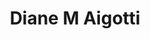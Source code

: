 ---
layout: layouts/profile.liquid
title: Diane M Aigotti
id: diane_m_aigotti
first: Diane
middle: M
last: Aigotti
suffix: 
currentTitle: Corporate Board Director
currentOrg: Corporate Director GATX Corporation and One Digital Health and Benefits
bio: Diane Aigotti Biography<br /><br />Corporate Board of Directorships<br /><br />GATX Corporation, Chicago, Illinois, 2017 to present. Current Audit Committee Chair<br /><br />One Digital Health and Benefits, Atlanta, GA, 2021 to present<br /><br />The PrivateBank, Chicago, Illinois, 2015-2017.. Risk Management and Governance Committees.<br /><br />Federal Home Loan Bank of Chicago, 2009-2015. Audit and Risk Management Committees.<br /><br />Professional Experience<br /><br />Managing Director and Chief Financial Officer at Ryan Specialty Group from January 2010 through March 2021. Ryan Specialty Group is a global insurance services organization that provides specialty insurance services to brokers, agents and carriers. Since its founding in 2010, RSG grew to over $1 billion in annual revenue and 3,300 employees through its IPO in 2021. Significant contributor to the company’s formation, strategy and development including considerable start-up and acquisition activities. Led a high performance global finance team to establish and enhance financial reporting and business analytics, to identify and integrate acquisitions and to strengthen controls and prepare for an initial public offering (IPO). Managed the information technology team and was the executive sponsor for The Connector, RSG’s insurtech platform. Led critical components of the shared service organization to recruit leadership and create scale in the company’s infrastructure. Directed the company’s capital raising and debt financing activities along with the tax and governance structure of the company and its North American and European subsidiaries. Managed the company’s external audit and internal audit activities. <br /><br />Senior Vice President, Chief Risk Officer and Treasurer at Aon Corporation from July 2000 to April 2008. Led the multi-year divestiture program of several major operating units including insurance subsidiaries resulting in over $4B in proceeds. Supervised all global M&amp;A activity. CRO responsibilities included identifying, measuring and managing the key risks of the firm, focusing investment decisions and enhancing governance. Oversaw all insurance programs and placements for the company and the global market securities function. Global responsibilities included all divestiture and acquisition activity, enterprise risk management and corporate insurance programs, financing and capital market activities, significant currency and interest rage hedging programs, multi-currency short-term investment activities, share repurchase programs, dividend policies, bank relationships, rating agency reviews, liquidity and working capital management and capital structure decisions. Member of the Investment Committee for Aon Savings Plan and Pension Plan. Member of the Aon Mutual Fund Board before outsourced.<br /><br />Vice President of Finance, University of Chicago Hospitals and Health System from 1998-2000. <br /><br />Budget Director, City of Chicago from 1995 to 1997.<br /><br />Education <br /><br />MBA, University of Notre Dame, Notre Dame, IN.<br />BA in economics and political science, St. Mary's College, Notre Dame, IN.
linkedin: 
tiktok: 
twitter: 
aboutme: 
insta: 
orgURL: 
snapchat: 
personalURL: 
smallHeadshotURL: assets/images/headshots/IMG_0042_converted_scaled.avif
originalHeadshotURL: assets/images/headshots/IMG_0042_converted_scaled.avif
tags-experience: 
 - Accounting
 - B2B
 - Business Development
 - Capital Markets
 - Corporate Development
 - Cybersecurity
 - Digital
 - Finance
 - Global
 - Governance
 - Information Security
 - International
 - Mergers & Acquisitions
 - Private Companies
 - Public Companies
 - SEC Qualified Financial Expert
 - Accounting
 - Business Development
 - Capital Markets
 - Corporate Development
 - Cybersecurity
 - Digital
 - Digital Transformation
 - Finance
 - Global
 - Governance
 - Information Security
 - International
 - Mergers & Acquisitions
 - Private Companies
 - Public Companies
 - SEC Qualified Financial Expert
tags-current-industries: 
 - Finance and Insurance
 - Insurance Carriers and Related Activities
 - Professional and Business Services
 - Rail Transportation
 - Repair and Maintenance
tags-current-position: 
 - CFO / Chief Financial Officer
 - CRO / Chief Risk Officer
 - EVP / Executive Vice President
tags-past-industries: 
 - Civic/Public Policy
 - Finance and Insurance
 - Financial Activities
 - Government
 - Hospitals
 - Insurance Carriers and Related Activities
 - Professional and Business Services
 - Rail Transportation
 - Repair and Maintenance
tags-past-position: 
 - CFO / Chief Financial Officer
 - CRO / Chief Risk Officer
 - EVP / Executive Vice President
tags-current-board-service: 
    - Corporate Private
    - Corporate Public
tags-past-board-service: 
    - Corporate Private
    - Corporate Public
boards-current-corporate-private: 
 - One Digital Health And Benefits, 
boards-current-corporate-public: 
 - GATX Corporation, 
boards-current-nonprofit: 
boards-current-privateequity: 
boards-current-spac: 
boards-current-vc: 
boards-past-corporate-private: 
 - Federal Home Loan Bank, 
boards-past-corporate-public: 
 - The Private Bank, 
boards-past-nonprofit: 
boards-past-privateequity: 
boards-past-spac: 
boards-past-vc: 
---